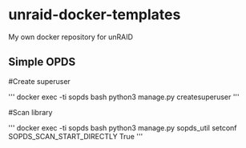 # unraid-docker-templates
My own docker repository for unRAID


## Simple OPDS
#Create superuser

'''
docker exec -ti sopds bash
python3 manage.py createsuperuser
'''

#Scan library

'''
docker exec -ti sopds bash
python3 manage.py sopds_util setconf SOPDS_SCAN_START_DIRECTLY True
'''
